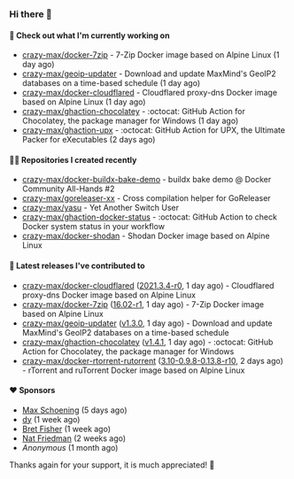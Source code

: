 ### Hi there 👋

#### 👷 Check out what I'm currently working on

- [crazy-max/docker-7zip](https://github.com/crazy-max/docker-7zip) - 7-Zip Docker image based on Alpine Linux (1 day ago)
- [crazy-max/geoip-updater](https://github.com/crazy-max/geoip-updater) - Download and update MaxMind&#39;s GeoIP2 databases on a time-based schedule (1 day ago)
- [crazy-max/docker-cloudflared](https://github.com/crazy-max/docker-cloudflared) - Cloudflared proxy-dns Docker image based on Alpine Linux (1 day ago)
- [crazy-max/ghaction-chocolatey](https://github.com/crazy-max/ghaction-chocolatey) - :octocat: GitHub Action for Chocolatey, the package manager for Windows (1 day ago)
- [crazy-max/ghaction-upx](https://github.com/crazy-max/ghaction-upx) - :octocat: GitHub Action for UPX, the Ultimate Packer for eXecutables (2 days ago)

#### 👨‍💻 Repositories I created recently

- [crazy-max/docker-buildx-bake-demo](https://github.com/crazy-max/docker-buildx-bake-demo) - buildx bake demo @ Docker Community All-Hands #2
- [crazy-max/goreleaser-xx](https://github.com/crazy-max/goreleaser-xx) - Cross compilation helper for GoReleaser
- [crazy-max/yasu](https://github.com/crazy-max/yasu) - Yet Another Switch User
- [crazy-max/ghaction-docker-status](https://github.com/crazy-max/ghaction-docker-status) - :octocat: GitHub Action to check Docker system status in your workflow
- [crazy-max/docker-shodan](https://github.com/crazy-max/docker-shodan) - Shodan Docker image based on Alpine Linux

#### 🚀 Latest releases I've contributed to

- [crazy-max/docker-cloudflared](https://github.com/crazy-max/docker-cloudflared) ([2021.3.4-r0](https://github.com/crazy-max/docker-cloudflared/releases/tag/2021.3.4-r0), 1 day ago) - Cloudflared proxy-dns Docker image based on Alpine Linux
- [crazy-max/docker-7zip](https://github.com/crazy-max/docker-7zip) ([16.02-r1](https://github.com/crazy-max/docker-7zip/releases/tag/16.02-r1), 1 day ago) - 7-Zip Docker image based on Alpine Linux
- [crazy-max/geoip-updater](https://github.com/crazy-max/geoip-updater) ([v1.3.0](https://github.com/crazy-max/geoip-updater/releases/tag/v1.3.0), 1 day ago) - Download and update MaxMind&#39;s GeoIP2 databases on a time-based schedule
- [crazy-max/ghaction-chocolatey](https://github.com/crazy-max/ghaction-chocolatey) ([v1.4.1](https://github.com/crazy-max/ghaction-chocolatey/releases/tag/v1.4.1), 1 day ago) - :octocat: GitHub Action for Chocolatey, the package manager for Windows
- [crazy-max/docker-rtorrent-rutorrent](https://github.com/crazy-max/docker-rtorrent-rutorrent) ([3.10-0.9.8-0.13.8-r10](https://github.com/crazy-max/docker-rtorrent-rutorrent/releases/tag/3.10-0.9.8-0.13.8-r10), 2 days ago) - rTorrent and ruTorrent Docker image based on Alpine Linux

#### ❤️ Sponsors
- [Max Schoening](https://github.com/max) (5 days ago)
- [dy](https://github.com/dyipon) (1 week ago)
- [Bret Fisher](https://github.com/BretFisher) (1 week ago)
- [Nat Friedman](https://github.com/nat) (2 weeks ago)
- _Anonymous_ (1 month ago)

Thanks again for your support, it is much appreciated! 🙏
